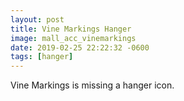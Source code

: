 ```yaml
---
layout: post
title: Vine Markings Hanger
image: mall_acc_vinemarkings
date: 2019-02-25 22:22:32 -0600
tags: [hanger]
---
```


Vine Markings is missing a hanger icon.